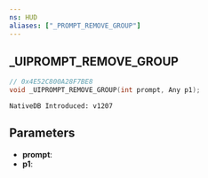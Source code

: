 ```yaml
---
ns: HUD
aliases: ["_PROMPT_REMOVE_GROUP"]
---
```

## _UIPROMPT_REMOVE_GROUP

```c
// 0x4E52C800A28F7BE8
void _UIPROMPT_REMOVE_GROUP(int prompt, Any p1);
```

```
NativeDB Introduced: v1207
```

## Parameters
* **prompt**:
* **p1**:
